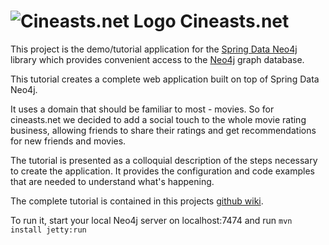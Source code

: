 ![Cineasts.net Logo](https://github.com/jexp/cineasts/raw/master/cineasts.png)
Cineasts.net
============

This project is the demo/tutorial application for the [Spring Data Neo4j](https://github.com/SpringSource/spring-data-neo4j) library which provides convenient access to the [Neo4j](http://neo4j.org) graph database.

This tutorial creates a complete web application built on top of Spring Data Neo4j.

It uses a domain that should be familiar to most - movies. So for cineasts.net we decided to add a social
touch to the whole movie rating business, allowing friends to share their ratings and get recommendations
for new friends and movies.

The tutorial is presented as a colloquial description of the steps necessary to create the application.
It provides the configuration and code examples that are needed to understand what's happening.

The complete tutorial is contained in this projects [github wiki](https://github.com/neo4j-examples/sdn4-cineasts/wiki).

To run it, start your local Neo4j server on localhost:7474 and run `mvn install jetty:run`
